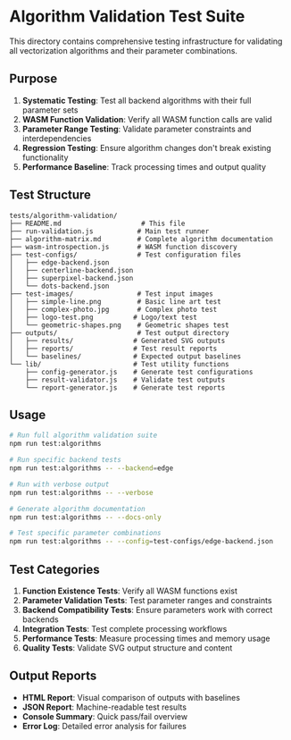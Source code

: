 # Algorithm Validation Test Suite

This directory contains comprehensive testing infrastructure for validating all vectorization algorithms and their parameter combinations.

## Purpose

1. **Systematic Testing**: Test all backend algorithms with their full parameter sets
2. **WASM Function Validation**: Verify all WASM function calls are valid
3. **Parameter Range Testing**: Validate parameter constraints and interdependencies
4. **Regression Testing**: Ensure algorithm changes don't break existing functionality
5. **Performance Baseline**: Track processing times and output quality

## Test Structure

```
tests/algorithm-validation/
├── README.md                    # This file
├── run-validation.js           # Main test runner
├── algorithm-matrix.md         # Complete algorithm documentation
├── wasm-introspection.js       # WASM function discovery
├── test-configs/               # Test configuration files
│   ├── edge-backend.json
│   ├── centerline-backend.json
│   ├── superpixel-backend.json
│   └── dots-backend.json
├── test-images/                # Test input images
│   ├── simple-line.png         # Basic line art test
│   ├── complex-photo.jpg       # Complex photo test
│   ├── logo-test.png          # Logo/text test
│   └── geometric-shapes.png    # Geometric shapes test
├── outputs/                    # Test output directory
│   ├── results/               # Generated SVG outputs
│   ├── reports/               # Test result reports
│   └── baselines/             # Expected output baselines
└── lib/                       # Test utility functions
    ├── config-generator.js    # Generate test configurations
    ├── result-validator.js    # Validate test outputs
    └── report-generator.js    # Generate test reports
```

## Usage

```bash
# Run full algorithm validation suite
npm run test:algorithms

# Run specific backend tests
npm run test:algorithms -- --backend=edge

# Run with verbose output
npm run test:algorithms -- --verbose

# Generate algorithm documentation
npm run test:algorithms -- --docs-only

# Test specific parameter combinations
npm run test:algorithms -- --config=test-configs/edge-backend.json
```

## Test Categories

1. **Function Existence Tests**: Verify all WASM functions exist
2. **Parameter Validation Tests**: Test parameter ranges and constraints
3. **Backend Compatibility Tests**: Ensure parameters work with correct backends
4. **Integration Tests**: Test complete processing workflows
5. **Performance Tests**: Measure processing times and memory usage
6. **Quality Tests**: Validate SVG output structure and content

## Output Reports

- **HTML Report**: Visual comparison of outputs with baselines
- **JSON Report**: Machine-readable test results
- **Console Summary**: Quick pass/fail overview
- **Error Log**: Detailed error analysis for failures